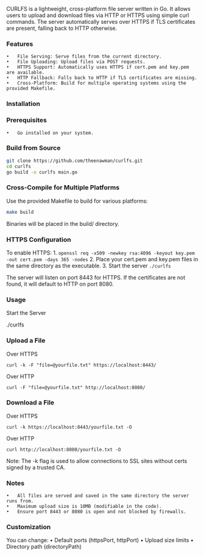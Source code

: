 CURLFS is a lightweight, cross-platform file server written in Go. It allows users to upload and download files via HTTP or HTTPS using simple curl commands. The server automatically serves over HTTPS if TLS certificates are present, falling back to HTTP otherwise.

### Features
	•	File Serving: Serve files from the current directory.
	•	File Uploading: Upload files via POST requests.
	•	HTTPS Support: Automatically uses HTTPS if cert.pem and key.pem are available.
	•	HTTP Fallback: Falls back to HTTP if TLS certificates are missing.
	•	Cross-Platform: Build for multiple operating systems using the provided Makefile.

### Installation

### Prerequisites
	•	Go installed on your system.

### Build from Source
```sh
git clone https://github.com/theenawman/curlfs.git
cd curlfs
go build -o curlfs main.go
```

### Cross-Compile for Multiple Platforms

Use the provided Makefile to build for various platforms:
```sh
make build
```
Binaries will be placed in the build/ directory.

### HTTPS Configuration

To enable HTTPS:
	1. ```openssl req -x509 -newkey rsa:4096 -keyout key.pem -out cert.pem -days 365 -nodes```
 	2. Place your cert.pem and key.pem files in the same directory as the executable.
	3. Start the server ```./curlfs```

The server will listen on port 8443 for HTTPS. If the certificates are not found, it will default to HTTP on port 8080.

### Usage

Start the Server

./curlfs

### Upload a File

Over HTTPS
```
curl -k -F "file=@yourfile.txt" https://localhost:8443/
```
Over HTTP
```
curl -F "file=@yourfile.txt" http://localhost:8080/
```
### Download a File

Over HTTPS
```
curl -k https://localhost:8443/yourfile.txt -O
```
Over HTTP
```
curl http://localhost:8080/yourfile.txt -O
```
Note: The -k flag is used to allow connections to SSL sites without certs signed by a trusted CA.

### Notes
	•	All files are served and saved in the same directory the server runs from.
	•	Maximum upload size is 10MB (modifiable in the code).
	•	Ensure port 8443 or 8080 is open and not blocked by firewalls.

### Customization

You can change:
	•	Default ports (httpsPort, httpPort)
	•	Upload size limits
	•	Directory path (directoryPath)
